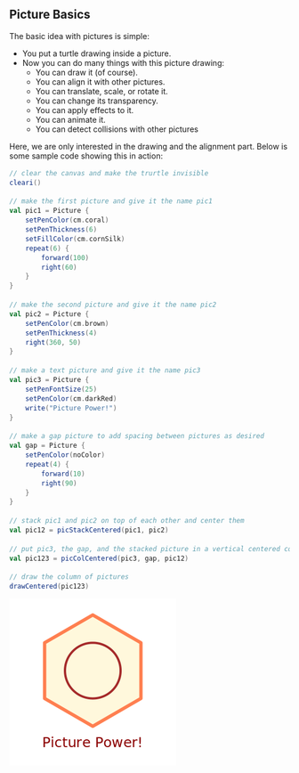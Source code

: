 ## Picture Basics

The basic idea with pictures is simple:
* You put a turtle drawing inside a picture.
* Now you can do many things with this picture drawing:
  * You can draw it (of course).
  * You can align it with other pictures.
  * You can translate, scale, or rotate it.
  * You can change its transparency.
  * You can apply effects to it.
  * You can animate it.
  * You can detect collisions with other pictures
  

Here, we are only interested in the drawing and the alignment part. Below is some sample code showing this in action:
```scala
// clear the canvas and make the trurtle invisible
cleari()

// make the first picture and give it the name pic1
val pic1 = Picture {
    setPenColor(cm.coral)
    setPenThickness(6)
    setFillColor(cm.cornSilk)
    repeat(6) {
        forward(100)
        right(60)
    }
}

// make the second picture and give it the name pic2
val pic2 = Picture {
    setPenColor(cm.brown)
    setPenThickness(4)
    right(360, 50)
}

// make a text picture and give it the name pic3
val pic3 = Picture {
    setPenFontSize(25)
    setPenColor(cm.darkRed)
    write("Picture Power!")
}

// make a gap picture to add spacing between pictures as desired
val gap = Picture {
    setPenColor(noColor)
    repeat(4) {
        forward(10)
        right(90)
    }
}

// stack pic1 and pic2 on top of each other and center them
val pic12 = picStackCentered(pic1, pic2)

// put pic3, the gap, and the stacked picture in a vertical centered colum
val pic123 = picColCentered(pic3, gap, pic12)

// draw the column of pictures
drawCentered(pic123)
```
![picture-power](picture-power.png)